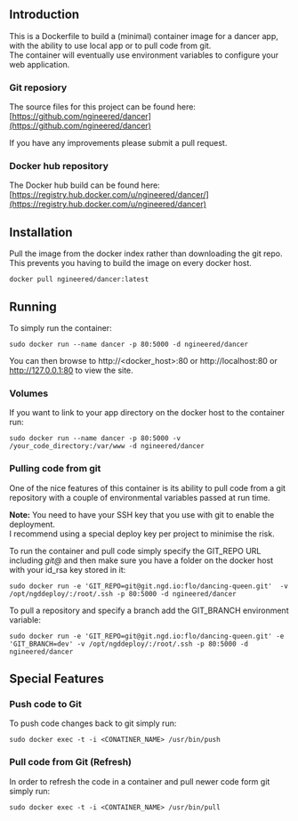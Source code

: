 ## Introduction
This is a Dockerfile to build a (minimal) container image for a dancer app, with the ability to use local app or to pull code from git.  
The container will eventually use environment variables to configure your web application.   

### Git reposiory
The source files for this project can be found here: [https://github.com/ngineered/dancer](https://github.com/ngineered/dancer)

If you have any improvements please submit a pull request.
### Docker hub repository
The Docker hub build can be found here: [https://registry.hub.docker.com/u/ngineered/dancer/](https://registry.hub.docker.com/u/ngineered/dancer)


## Installation
Pull the image from the docker index rather than downloading the git repo.  
This prevents you having to build the image on every docker host.  

```
docker pull ngineered/dancer:latest
```

## Running
To simply run the container:

```
sudo docker run --name dancer -p 80:5000 -d ngineered/dancer
```
You can then browse to http://\<docker_host\>:80 or http://localhost:80 or http://127.0.0.1:80 to view the site.  

### Volumes
If you want to link to your app directory on the docker host to the container run:

```
sudo docker run --name dancer -p 80:5000 -v /your_code_directory:/var/www -d ngineered/dancer
```

### Pulling code from git
One of the nice features of this container is its ability to pull code from a git repository with a couple of environmental variables passed at run time.  

**Note:** You need to have your SSH key that you use with git to enable the deployment.  
I recommend using a special deploy key per project to minimise the risk.

To run the container and pull code simply specify the GIT_REPO URL including *git@* and then make sure you have a folder on the docker host with your id_rsa key stored in it:

```
sudo docker run -e 'GIT_REPO=git@git.ngd.io:flo/dancing-queen.git'  -v /opt/ngddeploy/:/root/.ssh -p 80:5000 -d ngineered/dancer
```

To pull a repository and specify a branch add the GIT_BRANCH environment variable:

```
sudo docker run -e 'GIT_REPO=git@git.ngd.io:flo/dancing-queen.git' -e 'GIT_BRANCH=dev' -v /opt/ngddeploy/:/root/.ssh -p 80:5000 -d ngineered/dancer
```

## Special Features

### Push code to Git
To push code changes back to git simply run:
```
sudo docker exec -t -i <CONATINER_NAME> /usr/bin/push
```
### Pull code from Git (Refresh)
In order to refresh the code in a container and pull newer code form git simply run:
```
sudo docker exec -t -i <CONTAINER_NAME> /usr/bin/pull
```
